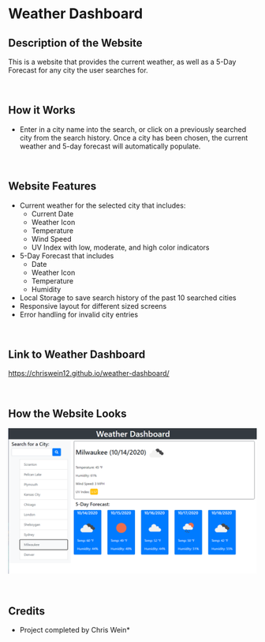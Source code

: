 # Weather Dashboard

## Description of the Website
This is a website that provides the current weather, as well as a 5-Day Forecast for any city the user searches for.

<br/>

## How it Works
* Enter in a city name into the search, or click on a previously searched city from the search history. Once a city has been chosen, the current weather and 5-day forecast will automatically populate.

<br/>

## Website Features
* Current weather for the selected city that includes:
    * Current Date
    * Weather Icon
    * Temperature
    * Wind Speed
    * UV Index with low, moderate, and high color indicators
* 5-Day Forecast that includes
    * Date
    * Weather Icon
    * Temperature 
    * Humidity
* Local Storage to save search history of the past 10 searched cities
* Responsive layout for different sized screens
* Error handling for invalid city entries
  
<br/>

## Link to Weather Dashboard
https://chriswein12.github.io/weather-dashboard/

<br/>

## How the Website Looks

![image of the website](./Assets/Images/weather-dashboard-image.png)

<br/>

## Credits

* Project completed by Chris Wein*